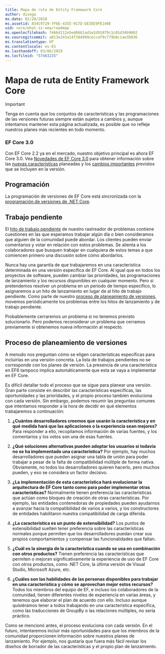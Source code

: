 ```yaml
---
title: Mapa de ruta de Entity Framework Core
author: divega
ms.date: 02/20/2018
ms.assetid: 834C9729-7F6E-4355-917D-DE3EE9FE149E
uid: core/what-is-new/roadmap
ms.openlocfilehash: f466d112e5ed8661ad1e2d91079c1c01d34b9002
ms.sourcegitcommit: a013e243a14f384999ceccaf9c779b8c1ae3b936
ms.translationtype: HT
ms.contentlocale: es-ES
ms.lasthandoff: 03/06/2019
ms.locfileid: "57463235"
---
```

# <a name="entity-framework-core-roadmap"></a>Mapa de ruta de Entity Framework Core

> [!IMPORTANT]
> Tenga en cuenta que los conjuntos de características y las programaciones de las versiones futuras siempre están sujetos a cambios y, aunque intentamos mantener esta página actualizada, es posible que no refleje nuestros planes más recientes en todo momento.

### <a name="ef-core-30"></a>EF Core 3.0

Con EF Core 2.2 ya en el mercado, nuestro objetivo principal es ahora EF Core 3.0.
Vea [Novedades de EF Core 3.0](xref:core/what-is-new/ef-core-3.0/index) para obtener información sobre las [nuevas características](xref:core/what-is-new/ef-core-3.0/features) planeadas y los [cambios importantes](xref:core/what-is-new/ef-core-3.0/breaking-changes) previstos que se incluyen en la versión.

## <a name="schedule"></a>Programación

La programación de versiones de EF Core está sincronizada con la [programación de versiones de .NET Core](https://github.com/dotnet/core/blob/master/roadmap.md).

## <a name="backlog"></a>Trabajo pendiente

El [hito de trabajo pendiente](https://github.com/aspnet/EntityFrameworkCore/issues?q=is%3Aopen+is%3Aissue+milestone%3ABacklog+sort%3Areactions-%2B1-desc) de nuestro rastreador de problemas contiene cuestiones en las que esperamos trabajar algún día o bien consideramos que alguien de la comunidad puede abordar.
Los clientes pueden enviar comentarios y votar en relación con estos problemas.
Se alienta a los colaboradores que busquen trabajar en cualquiera de estos temas a que comiencen primero una discusión sobre cómo abordarlos.

Nunca hay una garantía de que trabajaremos en una característica determinada en una versión específica de EF Core.
Al igual que en todos los proyectos de software, pueden cambiar las prioridades, las programaciones de lanzamiento y los recursos disponibles en cualquier momento.
Pero si pretendemos resolver un problema en un período de tiempo específico, lo asignaremos a un hito de lanzamiento en lugar de al hito de trabajo pendiente.
Como parte de nuestro [proceso de planeamiento de versiones](#release-planning-process), movemos periódicamente los problemas entre los hitos de lanzamiento y de trabajo pendiente.

Probablemente cerraremos un problema si no tenemos previsto solucionarlo.
Pero podemos reconsiderar un problema que cerramos previamente si obtenemos nueva información al respecto.

## <a name="release-planning-process"></a>Proceso de planeamiento de versiones

A menudo nos preguntan cómo se eligen características específicas para incluirlas en una versión concreta.
La lista de trabajos pendientes no se corresponde con los planes de versión.
La presencia de una característica en EF6 tampoco implica automáticamente que esta se vaya a implementar en EF Core.

Es difícil detallar todo el proceso que se sigue para planear una versión.
Gran parte consiste en describir las características específicas, las oportunidades y las prioridades, y el propio proceso también evoluciona con cada versión.
Sin embargo, podemos resumir las preguntas comunes que intentamos responder a la hora de decidir en qué elementos trabajaremos a continuación:

1. **¿Cuántos desarrolladores creemos que usarán la característica y en qué medida hará que las aplicaciones o la experiencia sean mejores?** Para responder a ello, recopilamos información de varias fuentes, y los comentarios y los votos son una de esas fuentes.

2. **¿Qué soluciones alternativas pueden adoptar los usuarios si todavía no se ha implementado una característica?** Por ejemplo, hay muchos desarrolladores que pueden asignar una tabla de unión para poder trabajar a pesar de la falta de compatibilidad múltiple de forma nativa. Obviamente, no todos los desarrolladores quieren hacerlo, pero muchos pueden, y eso se considera un factor decisivo.

3. **¿La implementación de esta característica hará evolucionar la arquitectura de EF Core tanto como para poder implementar otras características?** Normalmente tienen preferencia las características que actúan como bloques de creación de otras características. Por ejemplo, las entidades contenedoras de propiedades pueden ayudarnos a avanzar hacia la compatibilidad de varios a varios, y los constructores de entidades habilitaron nuestra compatibilidad de carga diferida.

4. **¿La característica es un punto de extensibilidad?** Los puntos de extensibilidad suelten tener preferencia sobre las características normales porque permiten que los desarrolladores puedan crear sus propios comportamientos y compensar las funcionalidades que faltan.

5. **¿Cuál es la sinergia de la característica cuando se usa en combinación con otros productos?** Tienen preferencia las características que permiten o mejoran significativamente la experiencia de uso de EF Core con otros productos, como .NET Core, la última versión de Visual Studio, Microsoft Azure, etc.

6. **¿Cuáles son las habilidades de las personas disponibles para trabajar en una característica y cómo se aprovechan mejor estos recursos?** Todos los miembros del equipo de EF, e incluso los colaboradores de la comunidad, tienen diferentes niveles de experiencia en varias áreas, y tenemos que elaborar el plan de acuerdo con ello. Incluso aunque quisiéramos tener a todos trabajando en una característica específica, como las traducciones de GroupBy o las relaciones múltiples, no sería práctico.

Como se mencionó antes, el proceso evoluciona con cada versión.
En el futuro, intentaremos incluir más oportunidades para que los miembros de la comunidad proporcionen información sobre nuestros planes de lanzamiento.
Por ejemplo, nos gustaría que fuera más fácil revisar los diseños de borrador de las características y el propio plan de lanzamiento.
